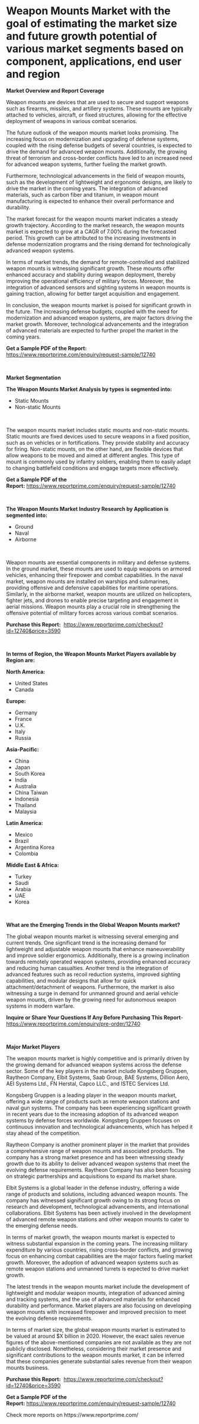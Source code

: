 <p><h1>Weapon Mounts Market with the goal of estimating the market size and future growth potential of various market segments based on component, applications, end user and region</h1></p><p><strong>Market Overview and Report Coverage</strong></p>
<p><p>Weapon mounts are devices that are used to secure and support weapons such as firearms, missiles, and artillery systems. These mounts are typically attached to vehicles, aircraft, or fixed structures, allowing for the effective deployment of weapons in various combat scenarios.</p><p>The future outlook of the weapon mounts market looks promising. The increasing focus on modernization and upgrading of defense systems, coupled with the rising defense budgets of several countries, is expected to drive the demand for advanced weapon mounts. Additionally, the growing threat of terrorism and cross-border conflicts have led to an increased need for advanced weapon systems, further fueling the market growth.</p><p>Furthermore, technological advancements in the field of weapon mounts, such as the development of lightweight and ergonomic designs, are likely to drive the market in the coming years. The integration of advanced materials, such as carbon fiber and titanium, in weapon mount manufacturing is expected to enhance their overall performance and durability.</p><p>The market forecast for the weapon mounts market indicates a steady growth trajectory. According to the market research, the weapon mounts market is expected to grow at a CAGR of 7.00% during the forecasted period. This growth can be attributed to the increasing investments in defense modernization programs and the rising demand for technologically advanced weapon systems.</p><p>In terms of market trends, the demand for remote-controlled and stabilized weapon mounts is witnessing significant growth. These mounts offer enhanced accuracy and stability during weapon deployment, thereby improving the operational efficiency of military forces. Moreover, the integration of advanced sensors and sighting systems in weapon mounts is gaining traction, allowing for better target acquisition and engagement.</p><p>In conclusion, the weapon mounts market is poised for significant growth in the future. The increasing defense budgets, coupled with the need for modernization and advanced weapon systems, are major factors driving the market growth. Moreover, technological advancements and the integration of advanced materials are expected to further propel the market in the coming years.</p></p>
<p><strong>Get a Sample PDF of the Report:</strong> <a href="https://www.reportprime.com/enquiry/request-sample/12740">https://www.reportprime.com/enquiry/request-sample/12740</a></p>
<p>&nbsp;</p>
<p><strong>Market Segmentation</strong></p>
<p><strong>The Weapon Mounts Market Analysis by types is segmented into:</strong></p>
<p><ul><li>Static Mounts</li><li>Non-static Mounts</li></ul></p>
<p>&nbsp;</p>
<p><p>The weapon mounts market includes static mounts and non-static mounts. Static mounts are fixed devices used to secure weapons in a fixed position, such as on vehicles or in fortifications. They provide stability and accuracy for firing. Non-static mounts, on the other hand, are flexible devices that allow weapons to be moved and aimed at different angles. This type of mount is commonly used by infantry soldiers, enabling them to easily adapt to changing battlefield conditions and engage targets more effectively.</p></p>
<p><strong>Get a Sample PDF of the Report:</strong>&nbsp;<a href="https://www.reportprime.com/enquiry/request-sample/12740">https://www.reportprime.com/enquiry/request-sample/12740</a></p>
<p>&nbsp;</p>
<p><strong>The Weapon Mounts Market Industry Research by Application is segmented into:</strong></p>
<p><ul><li>Ground</li><li>Naval</li><li>Airborne</li></ul></p>
<p>&nbsp;</p>
<p><p>Weapon mounts are essential components in military and defense systems. In the ground market, these mounts are used to equip weapons on armored vehicles, enhancing their firepower and combat capabilities. In the naval market, weapon mounts are installed on warships and submarines, providing offensive and defensive capabilities for maritime operations. Similarly, in the airborne market, weapon mounts are utilized on helicopters, fighter jets, and drones to enable precise targeting and engagement in aerial missions. Weapon mounts play a crucial role in strengthening the offensive potential of military forces across various combat scenarios.</p></p>
<p><strong>Purchase this Report:</strong>&nbsp; <a href="https://www.reportprime.com/checkout?id=12740&price=3590">https://www.reportprime.com/checkout?id=12740&price=3590</a></p>
<p>&nbsp;</p>
<p><strong>In terms of Region, the Weapon Mounts Market Players available by Region are:</strong></p>
<p>
    <p> <strong> North America: </strong>
        <ul>
            <li>United States</li>
            <li>Canada</li>
        </ul>
        </p> 
    <p> <strong> Europe: </strong>
        <ul>
            <li>Germany</li>
            <li>France</li>
            <li>U.K.</li>
            <li>Italy</li>
            <li>Russia</li>
        </ul>
        </p> 
    <p> <strong> Asia-Pacific: </strong>
        <ul>
            <li>China</li>
            <li>Japan</li>
            <li>South Korea</li>
            <li>India</li>
            <li>Australia</li>
            <li>China Taiwan</li>
            <li>Indonesia</li>
            <li>Thailand</li>
            <li>Malaysia</li>
        </ul>
        </p> 
    <p> <strong> Latin America: </strong>
        <ul>
            <li>Mexico</li>
            <li>Brazil</li>
            <li>Argentina Korea</li>
            <li>Colombia</li>
        </ul>
        </p> 
    <p> <strong> Middle East & Africa: </strong>
        <ul>
            <li>Turkey</li>
            <li>Saudi</li>
            <li>Arabia</li>
            <li>UAE</li>
            <li>Korea</li>
        </ul>
    </p>
    </p>
<p>&nbsp;</p>
<p><strong>What are the Emerging Trends in the Global Weapon Mounts market?</strong></p>
<p><p>The global weapon mounts market is witnessing several emerging and current trends. One significant trend is the increasing demand for lightweight and adjustable weapon mounts that enhance maneuverability and improve soldier ergonomics. Additionally, there is a growing inclination towards remotely operated weapon systems, providing enhanced accuracy and reducing human casualties. Another trend is the integration of advanced features such as recoil reduction systems, improved sighting capabilities, and modular designs that allow for quick attachment/detachment of weapons. Furthermore, the market is also witnessing a surge in demand for unmanned ground and aerial vehicle weapon mounts, driven by the growing need for autonomous weapon systems in modern warfare.</p></p>
<p><strong>Inquire or Share Your Questions If Any Before Purchasing This Report</strong>- <a href="https://www.reportprime.com/enquiry/pre-order/12740">https://www.reportprime.com/enquiry/pre-order/12740</a></p>
<p>&nbsp;</p>
<p><strong>Major Market Players</strong></p>
<p><p>The weapon mounts market is highly competitive and is primarily driven by the growing demand for advanced weapon systems across the defense sector. Some of the key players in the market include Kongsberg Gruppen, Raytheon Company, Elbit Systems, Saab Group, BAE Systems, Dillion Aero, AEI Systems Ltd., FN Herstal, Capco LLC., and ISTEC Services Ltd.</p><p>Kongsberg Gruppen is a leading player in the weapon mounts market, offering a wide range of products such as remote weapon stations and naval gun systems. The company has been experiencing significant growth in recent years due to the increasing adoption of its advanced weapon systems by defense forces worldwide. Kongsberg Gruppen focuses on continuous innovation and technological advancements, which has helped it stay ahead of the competition.</p><p>Raytheon Company is another prominent player in the market that provides a comprehensive range of weapon mounts and associated products. The company has a strong market presence and has been witnessing steady growth due to its ability to deliver advanced weapon systems that meet the evolving defense requirements. Raytheon Company has also been focusing on strategic partnerships and acquisitions to expand its market share.</p><p>Elbit Systems is a global leader in the defense industry, offering a wide range of products and solutions, including advanced weapon mounts. The company has witnessed significant growth owing to its strong focus on research and development, technological advancements, and international collaborations. Elbit Systems has been actively involved in the development of advanced remote weapon stations and other weapon mounts to cater to the emerging defense needs.</p><p>In terms of market growth, the weapon mounts market is expected to witness substantial expansion in the coming years. The increasing military expenditure by various countries, rising cross-border conflicts, and growing focus on enhancing combat capabilities are the major factors fueling market growth. Moreover, the adoption of advanced weapon systems such as remote weapon stations and unmanned turrets is expected to drive market growth.</p><p>The latest trends in the weapon mounts market include the development of lightweight and modular weapon mounts, integration of advanced aiming and tracking systems, and the use of advanced materials for enhanced durability and performance. Market players are also focusing on developing weapon mounts with increased firepower and improved precision to meet the evolving defense requirements.</p><p>In terms of market size, the global weapon mounts market is estimated to be valued at around $X billion in 2020. However, the exact sales revenue figures of the above-mentioned companies are not available as they are not publicly disclosed. Nonetheless, considering their market presence and significant contributions to the weapon mounts market, it can be inferred that these companies generate substantial sales revenue from their weapon mounts business.</p></p>
<p><strong>Purchase this Report:</strong>&nbsp;&nbsp;<a href="https://www.reportprime.com/checkout?id=12740&price=3590">https://www.reportprime.com/checkout?id=12740&price=3590</a></p>
<p></p>
<p><strong>Get a Sample PDF of the Report:</strong>&nbsp;<a href="https://www.reportprime.com/enquiry/request-sample/12740">https://www.reportprime.com/enquiry/request-sample/12740</a></p>
<p>Check more reports on https://www.reportprime.com/</p>